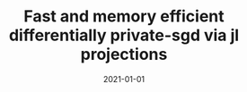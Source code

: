 ---
title: "Fast and memory efficient differentially private-sgd via jl projections"
collection: publications
category: publications
permalink: /publication/2021-01-01-Fast-and-memory-efficient-differentially-private-sgd-via-jl-projections
date: 2021-01-01
venue: 'Advances in Neural Information Processing Systems'
paperurl: 'https://arxiv.org/abs/2102.03013'
citation: ' Zhiqi Bu,  Sivakanth Gopi,  Janardhan Kulkarni,  Yin Lee,  Hanwen Shen,  Uthaipon Tantipongpipat, &quot;Fast and memory efficient differentially private-sgd via jl projections.&quot; Advances in Neural Information Processing Systems, 2021.'
---